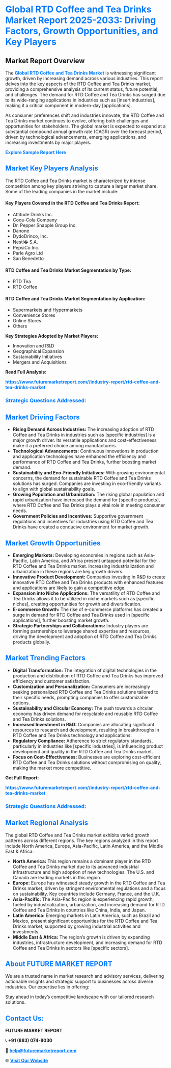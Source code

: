 <h1 style="color: #007BFF;">Global RTD Coffee and Tea Drinks Market Report 2025-2033: Driving Factors, Growth Opportunities, and Key Players</h1>

<section id="overview">
<h2>Market Report Overview</h2>
<p>The <a href="https://www.futuremarketreport.com//industry-report/rtd-coffee-and-tea-drinks-market" style="color: #007BFF; text-decoration: none;"><strong>Global RTD Coffee and Tea Drinks Market</strong></a> is witnessing significant growth, driven by increasing demand across various industries. This report delves into the key aspects of the RTD Coffee and Tea Drinks market, providing a comprehensive analysis of its current status, future potential, and challenges. The demand for RTD Coffee and Tea Drinks has surged due to its wide-ranging applications in industries such as [insert industries], making it a critical component in modern-day [applications].</p>
<p>As consumer preferences shift and industries innovate, the RTD Coffee and Tea Drinks market continues to evolve, offering both challenges and opportunities for stakeholders. The global market is expected to expand at a substantial compound annual growth rate (CAGR) over the forecast period, driven by technological advancements, emerging applications, and increasing investments by major players.</p>
</section>

<section id="overview">
<p><a href="https://www.futuremarketreport.com//request-sample/reportId=47655" style="color: #007BFF; text-decoration: none;"><strong>Explore Sample Report Here</strong></a></p>
</section>

<section id="key-players">
<h2 style="color: #007BFF;">Market Key Players Analysis</h2>
<p>The RTD Coffee and Tea Drinks market is characterized by intense competition among key players striving to capture a larger market share. Some of the leading companies in the market include:</p>
<h4>Key Players Covered in the RTD Coffee and Tea Drinks Report:</h4>
<ul><li>Attitude Drinks Inc.</li><li>Coca-Cola Company</li><li>Dr. Pepper Snapple Group Inc.</li><li>Danone</li><li>DydoDrinco, Inc.</li><li>Nestl� S.A.</li><li>PepsiCo Inc.</li><li>Parle Agro Ltd</li><li>San Benedetto</li></ul>
<h4>RTD Coffee and Tea Drinks Market Segmentation by Type:</h4>
<ul><li>RTD Tea</li><li>RTD Coffee</li></ul>

<h4>RTD Coffee and Tea Drinks Market Segmentation by Application:</h4>
<ul><li>Supermarkets and Hypermarkets</li><li>Convenience Stores</li><li>Online Stores</li><li>Others</li></ul>
<p><strong>Key Strategies Adopted by Market Players:</strong></p>
<ul>
<li>Innovation and R&D</li>
<li>Geographical Expansion</li>
<li>Sustainability Initiatives</li>
<li>Mergers and Acquisitions</li>
</ul>
</section>

<section>
<p><strong>Read Full Analysis: </strong></p><a href="https://www.futuremarketreport.com//industry-report/rtd-coffee-and-tea-drinks-market" style="color: #007BFF; text-decoration: none;"><strong>https://www.futuremarketreport.com//industry-report/rtd-coffee-and-tea-drinks-market</strong></a>
<h3 style="color: #007BFF;">Strategic Questions Addressed:</h3>
</section>

<section id="driving-factors">
<h2 style="color: #007BFF;">Market Driving Factors</h2>
<ul>
<li><strong>Rising Demand Across Industries:</strong> The increasing adoption of RTD Coffee and Tea Drinks in industries such as [specific industries] is a major growth driver. Its versatile applications and cost-effectiveness make it a preferred choice among manufacturers.</li>
<li><strong>Technological Advancements:</strong> Continuous innovations in production and application technologies have enhanced the efficiency and performance of RTD Coffee and Tea Drinks, further boosting market demand.</li>
<li><strong>Sustainability and Eco-Friendly Initiatives:</strong> With growing environmental concerns, the demand for sustainable RTD Coffee and Tea Drinks solutions has surged. Companies are investing in eco-friendly variants to align with global sustainability goals.</li>
<li><strong>Growing Population and Urbanization:</strong> The rising global population and rapid urbanization have increased the demand for [specific products], where RTD Coffee and Tea Drinks plays a vital role in meeting consumer needs.</li>
<li><strong>Government Policies and Incentives:</strong> Supportive government regulations and incentives for industries using RTD Coffee and Tea Drinks have created a conducive environment for market growth.</li>
</ul>
</section>

<section id="growth-opportunities">
<h2 style="color: #007BFF;">Market Growth Opportunities</h2>
<ul>
<li><strong>Emerging Markets:</strong> Developing economies in regions such as Asia-Pacific, Latin America, and Africa present untapped potential for the RTD Coffee and Tea Drinks market. Increasing industrialization and urbanization in these regions are key growth drivers.</li>
<li><strong>Innovative Product Development:</strong> Companies investing in R&D to create innovative RTD Coffee and Tea Drinks products with enhanced features and applications are likely to gain a competitive edge.</li>
<li><strong>Expansion into Niche Applications:</strong> The versatility of RTD Coffee and Tea Drinks allows it to be utilized in niche markets such as [specific niches], creating opportunities for growth and diversification.</li>
<li><strong>E-commerce Growth:</strong> The rise of e-commerce platforms has created a surge in demand for RTD Coffee and Tea Drinks used in [specific applications], further boosting market growth.</li>
<li><strong>Strategic Partnerships and Collaborations:</strong> Industry players are forming partnerships to leverage shared expertise and resources, driving the development and adoption of RTD Coffee and Tea Drinks products globally.</li>
</ul>
</section>

<section id="trending-factors">
<h2 style="color: #007BFF;">Market Trending Factors</h2>
<ul>
<li><strong>Digital Transformation:</strong> The integration of digital technologies in the production and distribution of RTD Coffee and Tea Drinks has improved efficiency and customer satisfaction.</li>
<li><strong>Customization and Personalization:</strong> Consumers are increasingly seeking personalized RTD Coffee and Tea Drinks solutions tailored to their specific needs, prompting companies to offer customizable options.</li>
<li><strong>Sustainability and Circular Economy:</strong> The push towards a circular economy has driven demand for recyclable and reusable RTD Coffee and Tea Drinks solutions.</li>
<li><strong>Increased Investment in R&D:</strong> Companies are allocating significant resources to research and development, resulting in breakthroughs in RTD Coffee and Tea Drinks technology and applications.</li>
<li><strong>Regulatory Compliance:</strong> Adherence to strict regulatory standards, particularly in industries like [specific industries], is influencing product development and quality in the RTD Coffee and Tea Drinks market.</li>
<li><strong>Focus on Cost-Effectiveness:</strong> Businesses are exploring cost-efficient RTD Coffee and Tea Drinks solutions without compromising on quality, making the market more competitive.</li>
</ul>
</section>

<section>
<p><strong>Get Full Report: </strong></p><a href="https://www.futuremarketreport.com//industry-report/rtd-coffee-and-tea-drinks-market" style="color: #007BFF; text-decoration: none;"><strong>https://www.futuremarketreport.com//industry-report/rtd-coffee-and-tea-drinks-market</strong></a>
<h3 style="color: #007BFF;">Strategic Questions Addressed:</h3>
</section>


<section id="regional-analysis">
<h2 style="color: #007BFF;">Market Regional Analysis</h2>
<p>The global RTD Coffee and Tea Drinks market exhibits varied growth patterns across different regions. The key regions analyzed in this report include North America, Europe, Asia-Pacific, Latin America, and the Middle East & Africa:</p>
<ul>
<li><strong>North America:</strong> This region remains a dominant player in the RTD Coffee and Tea Drinks market due to its advanced industrial infrastructure and high adoption of new technologies. The U.S. and Canada are leading markets in this region.</li>
<li><strong>Europe:</strong> Europe has witnessed steady growth in the RTD Coffee and Tea Drinks market, driven by stringent environmental regulations and a focus on sustainability. Key countries include Germany, France, and the U.K.</li>
<li><strong>Asia-Pacific:</strong> The Asia-Pacific region is experiencing rapid growth, fueled by industrialization, urbanization, and increasing demand for RTD Coffee and Tea Drinks in countries like China, India, and Japan.</li>
<li><strong>Latin America:</strong> Emerging markets in Latin America, such as Brazil and Mexico, present significant opportunities for the RTD Coffee and Tea Drinks market, supported by growing industrial activities and investments.</li>
<li><strong>Middle East & Africa:</strong> The region’s growth is driven by expanding industries, infrastructure development, and increasing demand for RTD Coffee and Tea Drinks in sectors like [specific sectors].</li>
</ul>
</section>

<footer>
<h2 style="color: #007BFF;">About FUTURE MARKET REPORT</h2>
<p>We are a trusted name in market research and advisory services, delivering actionable insights and strategic support to businesses across diverse industries. Our expertise lies in offering:</p>

<p>Stay ahead in today’s competitive landscape with our tailored research solutions.</p>

<h2 style="color: #007BFF;">Contact Us:</h2>
<p><strong>FUTURE MARKET REPORT</strong></p>
<p>📞 <strong>+91 (883) 074-8030</strong></p>
<p>📧 <strong><a href="mailto:help@futuremarketreport.com" style="color: #007BFF;">help@futuremarketreport.com</a></strong></p>
<p>🌐 <strong><a href="https://www.futuremarketreport.com/" style="color: #007BFF;">Visit Our Website</a></strong></p>
</footer>
